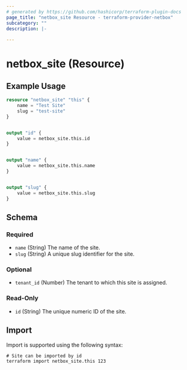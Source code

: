```yaml
---
# generated by https://github.com/hashicorp/terraform-plugin-docs
page_title: "netbox_site Resource - terraform-provider-netbox"
subcategory: ""
description: |-
  
---
```


# netbox_site (Resource)



## Example Usage

```terraform
resource "netbox_site" "this" {
    name = "Test Site"
    slug = "test-site"
}


output "id" {
    value = netbox_site.this.id
}


output "name" {
    value = netbox_site.this.name
}


output "slug" {
    value = netbox_site.this.slug
}
```

<!-- schema generated by tfplugindocs -->
## Schema

### Required

- `name` (String) The name of the site.
- `slug` (String) A unique slug identifier for the site.

### Optional

- `tenant_id` (Number) The tenant to which this site is assigned.

### Read-Only

- `id` (String) The unique numeric ID of the site.

## Import

Import is supported using the following syntax:

```shell
# Site can be imported by id
terraform import netbox_site.this 123
```
